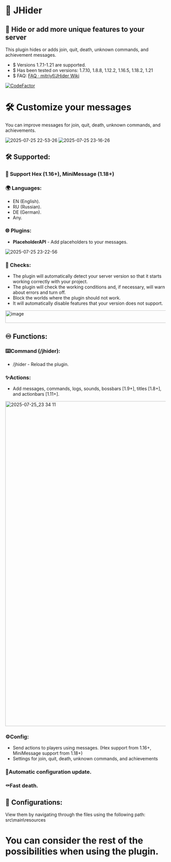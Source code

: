 # 🌠 **JHider**
## 🌌 Hide or add more unique features to your server
This plugin hides or adds join, quit, death, unknown commands, and achievement messages.
- $ Versions 1.7.1-1.21 are supported.
- $ Has been tested on versions: 1.7.10, 1.8.8, 1.12.2, 1.16.5, 1.18.2, 1.21
- $ FAQ: [FAQ · mitriyf/JHider Wiki](https://github.com/mitriyf/JHider/wiki/FAQ)

[![CodeFactor](https://www.codefactor.io/repository/github/mitriyf/jhider/badge)](https://www.codefactor.io/repository/github/mitriyf/jhider)
# 🛠️ Customize your messages
You can improve messages for join, quit, death, unknown commands, and achievements.

![2025-07-25 22-53-26](https://github.com/user-attachments/assets/038e4bf0-8031-4521-9576-88651da93420)
![2025-07-25 23-16-26](https://github.com/user-attachments/assets/e90647c4-c5bd-4e68-b4f2-ead8521b5bed)
## 🛠️ Supported:
### 🔮 Support Hex (1.16+), MiniMessage (1.18+)
### 🌍 Languages:
- EN (English).
- RU (Russian).
- DE (German).
- Any.
### 🌐 Plugins:
- **PlaceholderAPI** - Add placeholders to your messages.

![2025-07-25 23-22-56](https://github.com/user-attachments/assets/2bea243f-7fc1-4f9e-897c-9654311d3db1)
### 🔎 Checks:
- The plugin will automatically detect your server version so that it starts working correctly with your project.
- The plugin will check the working conditions and, if necessary, will warn about errors and turn off.
- Block the worlds where the plugin should not work.
- It will automatically disable features that your version does not support.

<img width="587" height="39" alt="image" src="https://github.com/user-attachments/assets/b3982764-0fa1-4783-808d-64a2ed80a317" />

## ♾️ Functions:

### ⌨️Command (/jhider):
- /jhider - Reload the plugin.

### ✨Actions:
- Add messages, commands, logs, sounds, bossbars [1.9+], titles [1.8+], and actionbars [1.11+].

<img width="1920" height="1017" alt="2025-07-25_23 34 11" src="https://github.com/user-attachments/assets/9bb4881f-e118-47b1-8ab2-842e5b46a825" />

### ⚙️Config:
- Send actions to players using messages. (Hex support from 1.16+, MiniMessage support from 1.18+)
- Settings for join, quit, death, unknown commands, and achievements

### 📝Automatic configuration update.
### ⚰️Fast death.

## 📝 Configurations:
View them by navigating through the files using the following path: src\main\resources

# You can consider the rest of the possibilities when using the plugin.
